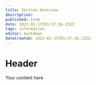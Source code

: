 ```yaml
---
title: Section Overview
description: 
published: true
date: 2022-01-13T01:37:26.232Z
tags: information
editor: markdown
dateCreated: 2022-01-13T01:37:26.232Z
---
```


# Header
Your content here